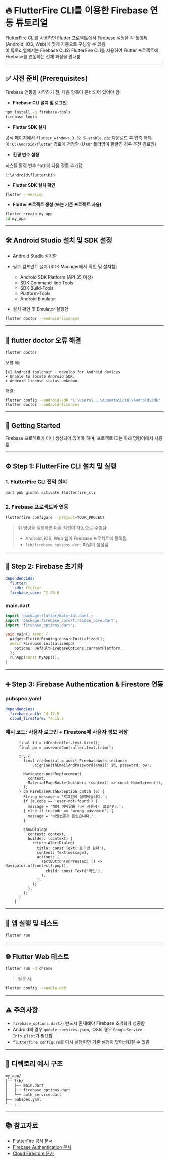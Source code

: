 # 🔥 FlutterFire CLI를 이용한 Firebase 연동 튜토리얼

FlutterFire CLI를 사용하면 Flutter 프로젝트에서 Firebase 설정을 각 플랫폼(Android, iOS, Web)에 맞게 자동으로 구성할 수 있음  
이 튜토리얼에서는 Firebase CLI와 FlutterFire CLI를 사용하여 Flutter 프로젝트에 Firebase를 연동하는 전체 과정을 안내함

---

## ✅ 사전 준비 (Prerequisites)

Firebase 연동을 시작하기 전, 다음 항목이 준비되어 있어야 함:

- **Firebase CLI 설치 및 로그인**

```bash
npm install -g firebase-tools
firebase login
```

- **Flutter SDK 설치**

공식 페이지에서 `flutter_windows_3.32.5-stable.zip` 다운로드 후 압축 해제  
예: `C:\Android\flutter` 경로에 저장함 (User 폴더명이 한글인 경우 추천 경로임)

- **환경 변수 설정**

시스템 환경 변수 `Path`에 다음 경로 추가함:

```text
C:\Android\flutter\bin
```

- **Flutter SDK 설치 확인**

```bash
flutter --version
```

- **Flutter 프로젝트 생성 (또는 기존 프로젝트 사용)**

```bash
flutter create my_app
cd my_app
```

---

## 🛠 Android Studio 설치 및 SDK 설정

- Android Studio 설치함
- 필수 컴포넌트 설치 (SDK Manager에서 확인 및 설치함)

  - Android SDK Platform (API 35 이상)
  - SDK Command-line Tools
  - SDK Build-Tools
  - Platform-Tools
  - Android Emulator

- 설치 확인 및 Emulator 실행함

```bash
flutter doctor --android-licenses
```

---

## 🐛 flutter doctor 오류 해결

```bash
flutter doctor
```

오류 예:

```
[✗] Android toolchain - develop for Android devices
✗ Unable to locate Android SDK.
✗ Android license status unknown.
```

해결:

```bash
flutter config --android-sdk "C:\Users\...\AppData\Local\Android\Sdk"
flutter doctor --android-licenses
```

---

## 🚀 Getting Started

Firebase 프로젝트가 이미 생성되어 있어야 하며, 프로젝트 ID는 아래 명령어에서 사용됨

---

## ⚙️ Step 1: FlutterFire CLI 설치 및 실행

### 1. FlutterFire CLI 전역 설치

```bash
dart pub global activate flutterfire_cli
```

### 2. Firebase 프로젝트와 연동

```bash
flutterfire configure --project=YOUR_PROJECT
```

> 위 명령을 실행하면 다음 작업이 자동으로 수행됨:
>
> - Android, iOS, Web 앱이 Firebase 프로젝트에 등록됨  
> - `lib/firebase_options.dart` 파일이 생성됨

---

## 🔧 Step 2: Firebase 초기화

```yaml
dependencies:
  flutter:
    sdk: flutter
  firebase_core: ^2.30.0
```

### main.dart

```dart
import 'package:flutter/material.dart';
import 'package:firebase_core/firebase_core.dart';
import 'firebase_options.dart';

void main() async {
  WidgetsFlutterBinding.ensureInitialized();
  await Firebase.initializeApp(
    options: DefaultFirebaseOptions.currentPlatform,
  );
  runApp(const MyApp());
}
```

---

## ➕ Step 3: Firebase Authentication & Firestore 연동

### pubspec.yaml

```yaml
dependencies:
  firebase_auth: ^4.17.5
  cloud_firestore: ^4.15.5
```

### 예시 코드: 사용자 로그인 + Firestore에 사용자 정보 저장

```void _tryLogin() async {
      final id = idController.text.trim();
      final pw = passwordController.text.trim();

      try {
        final credential = await FirebaseAuth.instance
            .signInWithEmailAndPassword(email: id, password: pw);

        Navigator.pushReplacement(
          context,
          MaterialPageRoute(builder: (context) => const HomeScreen()),
        );
      } on FirebaseAuthException catch (e) {
        String message = '로그인에 실패했습니다.';
        if (e.code == 'user-not-found') {
          message = '해당 이메일을 가진 사용자가 없습니다.';
        } else if (e.code == 'wrong-password') {
          message = '비밀번호가 틀렸습니다.';
        }

        showDialog(
          context: context,
          builder: (context) {
            return AlertDialog(
              title: const Text('로그인 실패'),
              content: Text(message),
              actions: [
                TextButton(onPressed: () => Navigator.of(context).pop(),
                  child: const Text('확인'),
                ),
              ],
            );
          },
        );
      }
    }
```

---

## 🧪 앱 실행 및 테스트

```bash
flutter run
```

---

## 🌐 Flutter Web 테스트

```bash
flutter run -d chrome
```

> 필요 시:

```bash
flutter config --enable-web
```

---

## ⚠️ 주의사항

- `firebase_options.dart`가 반드시 존재해야 Firebase 초기화가 성공함
- Android의 경우 `google-services.json`, iOS의 경우 `GoogleService-Info.plist`가 필요함
- `flutterfire configure`를 다시 실행하면 기존 설정이 덮어씌워질 수 있음

---

## 📁 디렉토리 예시 구조

```bash
my_app/
├── lib/
│   ├── main.dart
│   ├── firebase_options.dart
│   └── auth_service.dart
├── pubspec.yaml
└── ...
```

---

## 📚 참고자료

- [FlutterFire 공식 문서](https://firebase.flutter.dev)
- [Firebase Authentication 문서](https://firebase.google.com/docs/auth)
- [Cloud Firestore 문서](https://firebase.google.com/docs/firestore)
